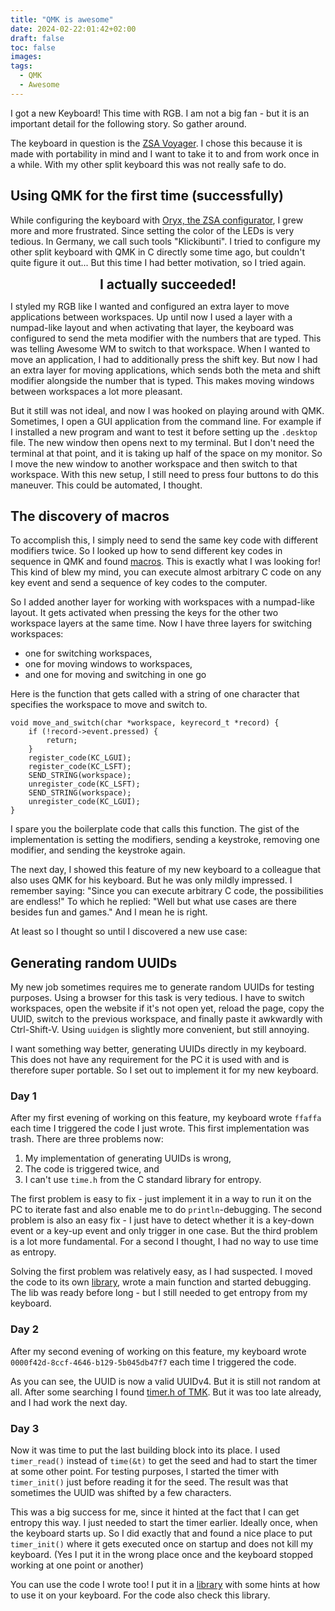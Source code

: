 ```yaml
---
title: "QMK is awesome"
date: 2024-02-22:01:42+02:00
draft: false
toc: false
images:
tags:
  - QMK
  - Awesome
---
```


I got a new Keyboard!
This time with RGB.
I am not a big fan - but it is an important detail for the following story.
So gather around.

The keyboard in question is the [ZSA Voyager](https://www.zsa.io/voyager/).
I chose this because it is made with portability in mind and I want to take it to and from work once in a while.
With my other split keyboard this was not really safe to do.

## Using QMK for the first time (successfully)

While configuring the keyboard with [Oryx, the ZSA configurator](https://configure.zsa.io/), I grew more and more frustrated.
Since setting the color of the LEDs is very tedious.
In Germany, we call such tools "Klickibunti".
I tried to configure my other split keyboard with QMK in C directly some time ago, but couldn't quite figure it out...
But this time I had better motivation, so I tried again.

<div style='text-align: center; font-size: 1.5em'>
    <strong> I actually succeeded! </strong>
</div>

I styled my RGB like I wanted and configured an extra layer to move applications between workspaces.
Up until now I used a layer with a numpad-like layout and when activating that layer, the keyboard was configured to send the meta modifier with the numbers that are typed.
This was telling Awesome WM to switch to that workspace.
When I wanted to move an application, I had to additionally press the shift key.
But now I had an extra layer for moving applications, which sends both the meta and shift modifier alongside the number that is typed.
This makes moving windows between workspaces a lot more pleasant.

But it still was not ideal, and now I was hooked on playing around with QMK.
Sometimes, I open a GUI application from the command line.
For example if I installed a new program and want to test it before setting up the `.desktop` file.
The new window then opens next to my terminal.
But I don't need the terminal at that point, and it is taking up half of the space on my monitor.
So I move the new window to another workspace and then switch to that workspace.
With this new setup, I still need to press four buttons to do this maneuver.
This could be automated, I thought.

## The discovery of macros

To accomplish this, I simply need to send the same key code with different modifiers twice.
So I looked up how to send different key codes in sequence in QMK and found [macros](https://github.com/qmk/qmk_firmware/blob/master/docs/feature_macros.md#using-macros-in-c-keymaps).
This is exactly what I was looking for!
This kind of blew my mind, you can execute almost arbitrary C code on any key event and send a sequence of key codes to the computer.

So I added another layer for working with workspaces with a numpad-like layout.
It gets activated when pressing the keys for the other two workspace layers at the same time.
Now I have three layers for switching workspaces:
- one for switching workspaces,
- one for moving windows to workspaces,
- and one for moving and switching in one go

Here is the function that gets called with a string of one character that specifies the workspace to move and switch to.

```
void move_and_switch(char *workspace, keyrecord_t *record) {
    if (!record->event.pressed) {
        return;
    }
    register_code(KC_LGUI);
    register_code(KC_LSFT);
    SEND_STRING(workspace);
    unregister_code(KC_LSFT);
    SEND_STRING(workspace);
    unregister_code(KC_LGUI);
}
```

I spare you the boilerplate code that calls this function.
The gist of the implementation is setting the modifiers, sending a keystroke, removing one modifier, and sending the keystroke again.

The next day, I showed this feature of my new keyboard to a colleague that also uses QMK for his keyboard.
But he was only mildly impressed.
I remember saying: "Since you can execute arbitrary C code, the possibilities are endless!"
To which he replied: "Well but what use cases are there besides fun and games."
And I mean he is right.

At least so I thought so until I discovered a new use case:

## Generating random UUIDs

My new job sometimes requires me to generate random UUIDs for testing purposes.
Using a browser for this task is very tedious.
I have to switch workspaces, open the website if it's not open yet, reload the page, copy the UUID, switch to the previous workspace, and finally paste it awkwardly with Ctrl-Shift-V.
Using `uuidgen` is slightly more convenient, but still annoying.

I want something way better, generating UUIDs directly in my keyboard.
This does not have any requirement for the PC it is used with and is therefore super portable.
So I set out to implement it for my new keyboard.

### Day 1

After my first evening of working on this feature, my keyboard wrote `ffaffa` each time I triggered the code I just wrote.
This first implementation was trash.
There are three problems now:
1. My implementation of generating UUIDs is wrong,
2. The code is triggered twice, and
3. I can't use `time.h` from the C standard library for entropy.

The first problem is easy to fix - just implement it in a way to run it on the PC to iterate fast and also enable me to do `println`-debugging.
The second problem is also an easy fix - I just have to detect whether it is a key-down event or a key-up event and only trigger in one case.
But the third problem is a lot more fundamental.
For a second I thought, I had no way to use time as entropy.

Solving the first problem was relatively easy, as I had suspected.
I moved the code to its own [library](https://github.com/cloudsftp/qmk-zsa), wrote a main function and started debugging.
The lib was ready before long - but I still needed to get entropy from my keyboard.

### Day 2

After my second evening of working on this feature, my keyboard wrote `0000f42d-8ccf-4646-b129-5b045db47f7` each time I triggered the code.

As you can see, the UUID is now a valid UUIDv4.
But it is still not random at all.
After some searching I found [timer.h of TMK](https://github.com/tmk/tmk_keyboard/blob/master/tmk_core/common/timer.h).
But it was too late already, and I had work the next day.

### Day 3

Now it was time to put the last building block into its place.
I used `timer_read()` instead of `time(&t)` to get the seed and had to start the timer at some other point.
For testing purposes, I started the timer with `timer_init()` just before reading it for the seed.
The result was that sometimes the UUID was shifted by a few characters.

This was a big success for me, since it hinted at the fact that I can get entropy this way.
I just needed to start the timer earlier.
Ideally once, when the keyboard starts up.
So I did exactly that and found a nice place to put `timer_init()` where it gets executed once on startup and does not kill my keyboard.
(Yes I put it in the wrong place once and the keyboard stopped working at one point or another)

You can use the code I wrote too!
I put it in a [library](https://github.com/cloudsftp/qmk-uuid) with some hints at how to use it on your keyboard.
For the code also check this library.
